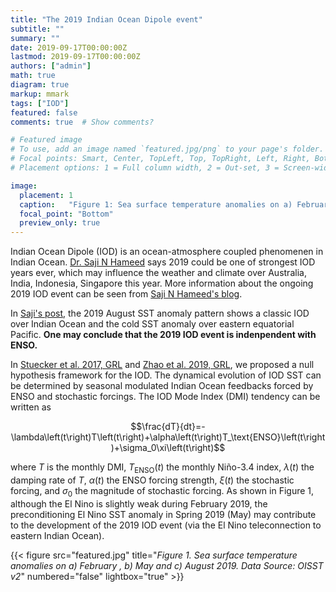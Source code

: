 ```yaml
---
title: "The 2019 Indian Ocean Dipole event"
subtitle: ""
summary: ""
date: 2019-09-17T00:00:00Z
lastmod: 2019-09-17T00:00:00Z
authors: ["admin"]
math: true
diagram: true
markup: mmark
tags: ["IOD"]
featured: false
comments: true  # Show comments?

# Featured image
# To use, add an image named `featured.jpg/png` to your page's folder.
# Focal points: Smart, Center, TopLeft, Top, TopRight, Left, Right, BottomLeft, Bottom, BottomRight.
# Placement options: 1 = Full column width, 2 = Out-set, 3 = Screen-width.

image:
  placement: 1
  caption:   "Figure 1: Sea surface temperature anomalies on a) February , b) May and c) August 2019. Data Source: OISST v2"
  focal_point: "Bottom"
  preview_only: true
---
```


Indian Ocean Dipole (IOD) is an ocean-atmosphere coupled phenomenen in Indian Ocean. [Dr. Saji N Hameed](https://www.researchgate.net/project/Realtime-monitoring-of-the-Indian-Ocean-Dipole) says 2019 could be one of strongest IOD years ever, which may influence the weather and climate over Australia, India, Indonesia, Singapore this year. More information about the ongoing 2019 IOD event can be seen from [Saji N Hameed's blog](http://enformtk.u-aizu.ac.jp/blog/).

In [Saji's post](http://enformtk.u-aizu.ac.jp/blog/2019/08/29/iod-at-last/), the 2019 August SST anomaly pattern shows a classic IOD over Indian Ocean and the cold SST anomaly over eastern equatorial Pacific. **One may conclude that the 2019 IOD event is indenpendent with ENSO.** 

In [Stuecker et al. 2017, GRL](https://doi.org/10.1002/2016GL072308) and [Zhao et al. 2019, GRL](https://doi.org/10.1029/2019GL084196), we proposed a null hypothesis framework for the IOD. The dynamical evolution of IOD SST can be determined by seasonal modulated Indian Ocean feedbacks forced by ENSO and stochastic forcings. The IOD Mode Index (DMI) tendency can be written as

$$\frac{dT}{dt}=-\lambda\left(t\right)T\left(t\right)+\alpha\left(t\right)T_\text{ENSO}\left(t\right)+\sigma_0\xi\left(t\right)$$

where $T$ is the monthly DMI, $T_\text{ENSO}\left(t\right)$ the monthly Niño-3.4 index, $\lambda\left(t\right)$ the damping rate of $T$, $\alpha\left(t\right)$ the ENSO forcing strength, $\xi\left(t\right)$ the stochastic forcing, and $\sigma_0$ the magnitude of stochastic forcing. As shown in Figure 1, although the El Nino is slightly weak during February 2019, the preconditioning El Nino SST anomaly in Spring 2019 (May) may contribute to the development of the 2019 IOD event (via the El Nino teleconnection to eastern Indian Ocean).

{{< figure src="featured.jpg" title="_Figure 1. Sea surface temperature anomalies on a) February , b) May and c) August 2019. Data Source: OISST v2_" numbered="false" lightbox="true" >}}




